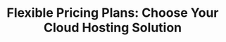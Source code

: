 ---
title: "Flexible Pricing Plans: Choose Your Cloud Hosting Solution"
description: Host on Your Own Cloud or Leverage Dataflow's Cloud
hostown: Host on your own cloud
hostdata: Host on dataflow cloud


# HOST ON YOUR OWN CLOUD
own_cloud_plan:
   plan_1:
      planname: Free
      slogan: For Personal use
      cost: 0
      duration: per month
      button: Join for free
      feature_1: AI ready python environment
      feature_2: Unlimited shared data connections
      feature_3: Git integration
      feature_4: Apps Included
      apps: ["Jupyterhub" , "Airflow"]
      feature_5: Standard Support
      feature_6: Self Install
      feature_7: Automatic security and version updates
      
   plan_2:
      suggestion: Recommended
      planname: Start up
      slogan: Launch your AI Startup today! For Organisations upto 5 users
      cost: 99
      duration: per user /month
      button: Get Started
      feature_1: AI ready python environment
      feature_2: Unlimited shared data connections
      feature_3: Git integration
      feature_4: Apps Included
      apps:  ["Jupyterhub" , "Airflow", "Superset","Dash Apps","VS Code"]
      feature_5: Premium Support
      feature_6: Self Install
      feature_7: Automatic security and version updates

   plan_3:
      suggestion: Most Popular
      planname: Enterprise
      slogan: Security, compliance, and flexible deployment
      cost: 199
      duration: per user /month
      button: Get Started
      feature_1: AI ready python environment
      feature_2: Unlimited shared data connections
      feature_3: Git integration
      feature_4: Apps included
      apps: ["Jupyterhub" , "Airflow", "Superset","Dash Apps","VS Code"]
      feature_5: 24/7 Dedicated Support
      feature_6: Self install
      feature_7: Automatic security and version updates
      feature_8: Enhanced Data Security
      feature_9: Custom server configuration
      feature_10: Full Admin Access
      

heading: Compare Plan Features

# HOST ON DATAFLOW CLOUD 
dataflow_cloud_plan:
   plan_1:
      plan_name: Cloud Hosted
      infra: (Shared Infra)
      cost: 0
      button: Contact Us
      instance_1:
         cost: 0.99
         duration: /hour
         size: Small
         cpu: 2vCPU
         ram: 8 GiB
      instance_2:
         cost: 1.99
         duration: /hour
         size: Medium
         cpu: 4vCPU
         ram: 16 GiB
      instance_3:
         cost: 2.99
         duration: /hour
         size: Large
         cpu: 8vCPU
         ram: 32 GiB

   plan_2:
      plan_name: Standard
      infra: (Dedicated Infra)
      cost: 499
      button: Contact Us
      instance_1:
         cost: 0.49
         duration: /hour
         size: Small
         cpu: 2vCPU
         ram: 8 GiB
      instance_2:
         cost: 0.99
         duration: /hour
         size: Medium
         cpu: 4vCPU
         ram: 16 GiB
      instance_3:
         cost: 1.99
         duration: /hour
         size: Large
         cpu: 8vCPU
         ram: 32 GiB

   custom_setup:
      plan_name: Custom Setup
      features: ["Transparent pricing", 'Bespoke licensing cost','Flexible Support pricing','Cloud cost on actuals']
      button: Contact Us



table1:
   tablehead1: 
     title: Compare Plan Features
     description: Choose your workspace plan according to your organisational plan
   tablehead2:
      cost: Free
      button: Get Started
   tablehead3: 
      cost: 99
      duration: /month
      button: Get Started
   tablehead4:
      cost: 199
      duration: /month
      button: Get Started
   feature1: Centralized connection management
   feature2: Stable connection management
   feature3: Jupyter
   feature4: Airflow
   feature5: Dash app
   feature6: Apache Spark
   feature7: Free 2hrs Consultation /month
   feature8: Email support
   feature9: Mobile support
   feature10: Response time
   feature_1: AI ready python environment
   feature_2: Unlimited shared data connections
   feature_3: Git integration
   feature_4: Apps included
   apps: ["Jupyterhub" , "Airflow", "Superset","Dash Apps","VS Code"]
   feature_5: Support
   feature_6: Self install
   feature_7: Automatic security and version updates
   feature_8: Enhanced Data Security
   feature_9: Custom server configuration
   feature_10: Full Admin Access
   feature_11: Response time
    

table2:
    tablehead1: 
      title: Compare Plan Features
      description: The basics for individuals and organizations
    tablehead2:
       cost: Free
       button: choose this plan
    tablehead3:
       cost: Contact us
       button: choose this plan
    feature1: Setup Cloud
    feature2: Consultation
    feature3: Data infrastructure
    feature4: Custom Pricing
    feature5: 100 prompt/hour
    feature6: Team and Individual Dashboards


---